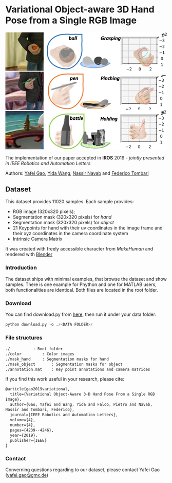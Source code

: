 # Variational Object-aware 3D Hand Pose from a Single RGB Image
![VO-handpose](images/vo-hand.png)

The implementation of our paper accepted in **IROS** 2019 - *jointly presented in IEEE Robotics and Automation Letters*

Authors: [Yafei Gao](https://www.linkedin.com/in/yafei-gao-0900a0131/?originalSubdomain=de), [Yida Wang](https://wangyida.github.io), [Nassir Navab](http://campar.in.tum.de/Main/NassirNavab) and [Federico Tombari](http://campar.in.tum.de/Main/FedericoTombari)

## Dataset
This dataset provides 11020 samples. Each sample provides:

+ RGB image (320x320 pixels); 
+ Segmentation mask (320x320 pixels) for *hand*
+ Segmentation mask (320x320 pixels) for *object*
+ 21 Keypoints for hand with their uv coordinates in the image frame and their xyz coordinates in the camera coordinate system
+ Intrinsic Camera Matrix


It was created with freely accessible character from *MakeHuman* and rendered with [Blender](www.blender.org)

### Introduction
The dataset ships with minimal examples, that browse the dataset and show samples.
There is one example for Phython and one for MATLAB users, both functionalities are identical.
Both files are located in the root folder.

### Download

You can find download.py from [here](https://github.com/wangyida/VO-handpose/blob/master/download.py),  then run it under your data folder:

```python
python download.py -o ./<DATA FOLDER>/
```

### File structures
```
./ 			: Root folder
./color			: Color images
./mask_hand		: Segmentation masks for hand
./mask_object		: Segmentation masks for object
./annotation.mat	: Key point annotations and camera matrices
```

If you find this work useful in your research, please cite:
```
@article{gao2019variational,
  title={Variational Object-Aware 3-D Hand Pose From a Single RGB Image},
  author={Gao, Yafei and Wang, Yida and Falco, Pietro and Navab, Nassir and Tombari, Federico},
  journal={IEEE Robotics and Automation Letters},
  volume={4},
  number={4},
  pages={4239--4246},
  year={2019},
  publisher={IEEE}
}
```
### Contact
Converning questions regarding to our dataset, please contact Yafei Gao (yafei.gao@gmx.de)
